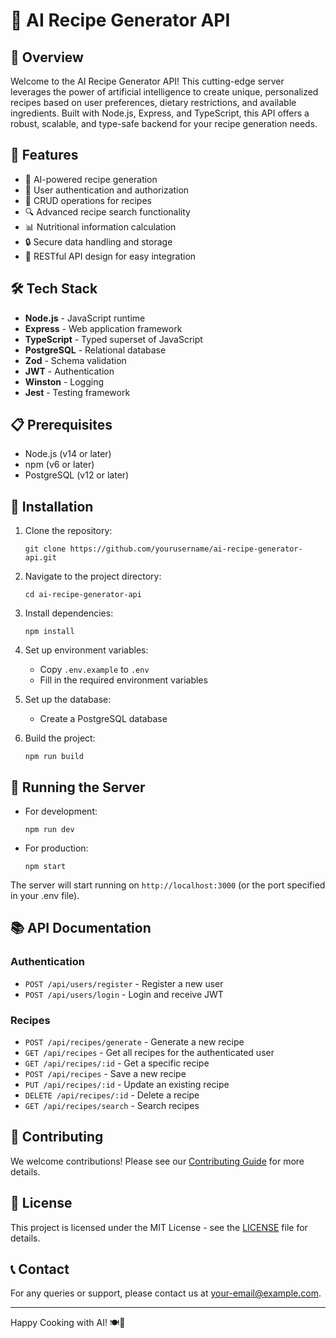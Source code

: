 # 🍳 AI Recipe Generator API

## 🌟 Overview

Welcome to the AI Recipe Generator API! This cutting-edge server leverages the power of artificial intelligence to create unique, personalized recipes based on user preferences, dietary restrictions, and available ingredients. Built with Node.js, Express, and TypeScript, this API offers a robust, scalable, and type-safe backend for your recipe generation needs.

## 🚀 Features

- 🤖 AI-powered recipe generation
- 👤 User authentication and authorization
- 📁 CRUD operations for recipes
- 🔍 Advanced recipe search functionality
- 📊 Nutritional information calculation
- 🔒 Secure data handling and storage
- 📱 RESTful API design for easy integration

## 🛠 Tech Stack

- **Node.js** - JavaScript runtime
- **Express** - Web application framework
- **TypeScript** - Typed superset of JavaScript
- **PostgreSQL** - Relational database
- **Zod** - Schema validation
- **JWT** - Authentication
- **Winston** - Logging
- **Jest** - Testing framework

## 📋 Prerequisites

- Node.js (v14 or later)
- npm (v6 or later)
- PostgreSQL (v12 or later)

## 🔧 Installation

1. Clone the repository:
   ```
   git clone https://github.com/yourusername/ai-recipe-generator-api.git
   ```

2. Navigate to the project directory:
   ```
   cd ai-recipe-generator-api
   ```

3. Install dependencies:
   ```
   npm install
   ```

4. Set up environment variables:
   - Copy `.env.example` to `.env`
   - Fill in the required environment variables

5. Set up the database:
   - Create a PostgreSQL database

6. Build the project:
   ```
   npm run build
   ```

## 🚀 Running the Server

- For development:
  ```
  npm run dev
  ```

- For production:
  ```
  npm start
  ```

The server will start running on `http://localhost:3000` (or the port specified in your .env file).

## 📚 API Documentation

### Authentication

- `POST /api/users/register` - Register a new user
- `POST /api/users/login` - Login and receive JWT

### Recipes

- `POST /api/recipes/generate` - Generate a new recipe
- `GET /api/recipes` - Get all recipes for the authenticated user
- `GET /api/recipes/:id` - Get a specific recipe
- `POST /api/recipes` - Save a new recipe
- `PUT /api/recipes/:id` - Update an existing recipe
- `DELETE /api/recipes/:id` - Delete a recipe
- `GET /api/recipes/search` - Search recipes


## 🤝 Contributing

We welcome contributions! Please see our [Contributing Guide](CONTRIBUTING.md) for more details.

## 📄 License

This project is licensed under the MIT License - see the [LICENSE](LICENSE) file for details.



## 📞 Contact

For any queries or support, please contact us at [your-email@example.com](mailto:michaelgenchev24l@gmail.com).

---

Happy Cooking with AI! 🍽️🤖